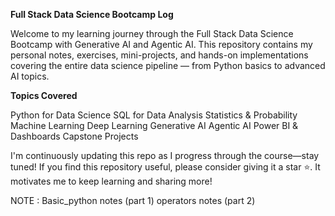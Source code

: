 **Full Stack Data Science Bootcamp Log**

Welcome to my learning journey through the Full Stack Data Science Bootcamp with Generative AI and Agentic AI. This repository contains my personal notes, exercises, mini-projects, and hands-on implementations covering the entire data science pipeline — from Python basics to advanced AI topics.

**Topics Covered**

Python for Data Science
SQL for Data Analysis
Statistics & Probability
Machine Learning
Deep Learning
Generative AI
Agentic AI
Power BI & Dashboards
Capstone Projects

I'm continuously updating this repo as I progress through the course—stay tuned! If you find this repository useful, please consider giving it a star ⭐️. It motivates me to keep learning and sharing more!

NOTE : Basic_python notes (part 1) operators notes (part 2)
